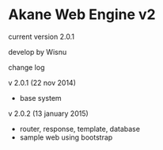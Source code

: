 Akane Web Engine v2
===================
current version 2.0.1

develop by Wisnu

change log

v 2.0.1 (22 nov 2014)
- base system

v 2.0.2 (13 january 2015)
- router, response, template, database
- sample web using bootstrap
